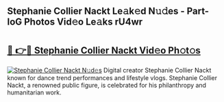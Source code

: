 ## Stephanie Collier Nackt Le𝚊k𝚎d N𝚞𝚍es - Part-IoG Photos Vid𝚎o Le𝚊ks rU4wr

# <h2><a href="http://fb11rdq.evod.top/?m=Stephanie+Collier+Nackt">🔗 👉🔴 Stephanie Collier Nackt Vid𝚎o Ph𝚘t𝚘s</a></h2>

[![Stephanie Collier Nackt N𝚞d𝚎s](https://i.imgur.com/8V9OHl7.gif)](http://fb11rdq.evod.top/?m=Stephanie+Collier+Nackt)
Digital creator Stephanie Collier Nackt known for dance trend performances and lifestyle vlogs. Stephanie Collier Nackt, a renowned public figure, is celebrated for his philanthropy and humanitarian work. 
